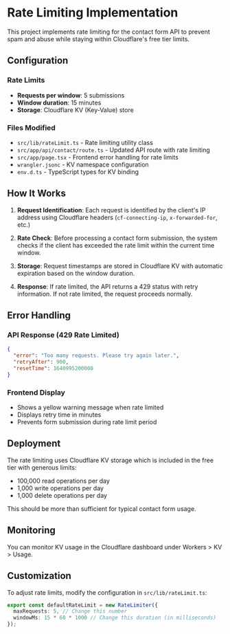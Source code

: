 # Rate Limiting Implementation

This project implements rate limiting for the contact form API to prevent spam and abuse while staying within Cloudflare's free tier limits.

## Configuration

### Rate Limits
- **Requests per window**: 5 submissions
- **Window duration**: 15 minutes
- **Storage**: Cloudflare KV (Key-Value) store

### Files Modified
- `src/lib/rateLimit.ts` - Rate limiting utility class
- `src/app/api/contact/route.ts` - Updated API route with rate limiting
- `src/app/page.tsx` - Frontend error handling for rate limits
- `wrangler.jsonc` - KV namespace configuration
- `env.d.ts` - TypeScript types for KV binding

## How It Works

1. **Request Identification**: Each request is identified by the client's IP address using Cloudflare headers (`cf-connecting-ip`, `x-forwarded-for`, etc.)

2. **Rate Check**: Before processing a contact form submission, the system checks if the client has exceeded the rate limit within the current time window.

3. **Storage**: Request timestamps are stored in Cloudflare KV with automatic expiration based on the window duration.

4. **Response**: If rate limited, the API returns a 429 status with retry information. If not rate limited, the request proceeds normally.

## Error Handling

### API Response (429 Rate Limited)
```json
{
  "error": "Too many requests. Please try again later.",
  "retryAfter": 900,
  "resetTime": 1640995200000
}
```

### Frontend Display
- Shows a yellow warning message when rate limited
- Displays retry time in minutes
- Prevents form submission during rate limit period

## Deployment

The rate limiting uses Cloudflare KV storage which is included in the free tier with generous limits:
- 100,000 read operations per day
- 1,000 write operations per day
- 1,000 delete operations per day

This should be more than sufficient for typical contact form usage.

## Monitoring

You can monitor KV usage in the Cloudflare dashboard under Workers > KV > Usage.

## Customization

To adjust rate limits, modify the configuration in `src/lib/rateLimit.ts`:

```typescript
export const defaultRateLimit = new RateLimiter({
  maxRequests: 5, // Change this number
  windowMs: 15 * 60 * 1000 // Change this duration (in milliseconds)
});
``` 
